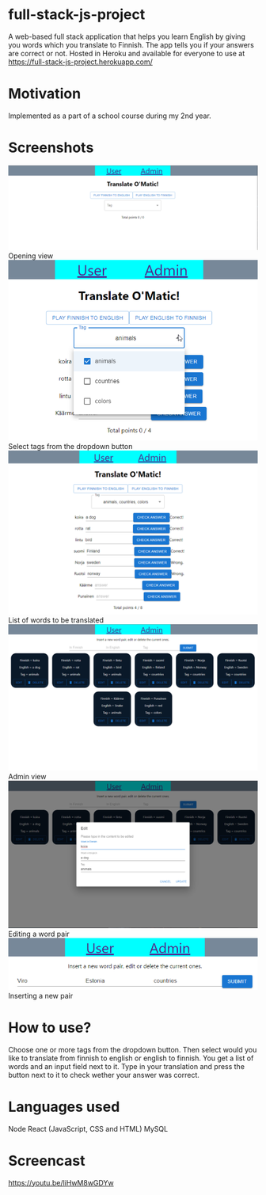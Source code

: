 # full-stack-js-project

A web-based full stack application that helps you learn English by giving you words which you translate to Finnish.
The app tells you if your answers are correct or not. Hosted in Heroku and available for everyone to use at https://full-stack-js-project.herokuapp.com/

# Motivation

Implemented as a part of a school course during my 2nd year.

# Screenshots

![Screenshot](images/1.png)
Opening view
![Screenshot](images/2.png)
Select tags from the dropdown button
![Screenshot](images/3.png)
List of words to be translated
![Screenshot](images/4.png)
Admin view
![Screenshot](images/5.png)
Editing a word pair
![Screenshot](images/6.png)
Inserting a new pair

# How to use?

Choose one or more tags from the dropdown button. Then select would you like to translate from finnish to english or english to finnish.
You get a list of words and an input field next to it. Type in your translation and press the button next to it to check wether your answer was correct.

# Languages used

Node
React (JavaScript, CSS and HTML)
MySQL

# Screencast

https://youtu.be/liHwM8wGDYw
